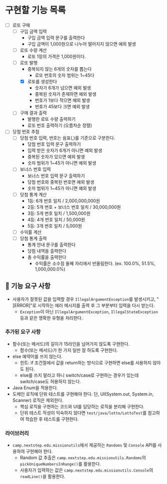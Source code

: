 # 구현할 기능 목록

- [ ] 로또 구매
    - [ ] 구입 금액 입력
        - 구입 금액 입력 문구를 출력한다
        - 구입 금액이 1,000원으로 나누어 떨어지지 않으면 예외 발생
    - [ ] 로또 수량 계산
        - 로또 1장의 가격은 1,000원이다.
    - [ ] 로또 발행
        - 중복되지 않는 6개의 숫자를 뽑는다
          - 로또 번호의 숫자 범위는 1~45다
        - [x] 로또를 생성한다
          - 숫자가 6개가 넘으면 예외 발생
          - 중복된 숫자가 존재하면 예외 발생
          - 번호가 1보다 작으면 예외 발생
          - 번호가 45보다 크면 예외 발생
    - [ ] 구매 결과 출력
        - 발행한 로또 수량 출력하기
        - 로또 번호 출력하기 (오름차순 정렬)
- [ ] 당첨 번호 추첨
    - [ ] 당첨 번호 입력, 번호는 쉼표(,)를 기준으로 구분한다.
        - 당첨 번호 입력 문구 출력하기
        - 입력 받은 숫자가 6개가 아니면 예외 발생
        - 중복된 숫자가 있으면 예외 발생
        - 숫자 범위가 1~45가 아니면 예외 발생
    - [ ] 보너스 번호 입력
        - 보너스 번호 입력 문구 출력하기
        - 당첨 번호와 중복된 번호면 예외 발생
        - 숫자 범위가 1~45가 아니면 예외 발생
    - [ ] 당첨 통계 계산
        - 1등: 6개 번호 일치 / 2,000,000,000원
        - 2등: 5개 번호 + 보너스 번호 일치 / 30,000,000원
        - 3등: 5개 번호 일치 / 1,500,000원
        - 4등: 4개 번호 일치 / 50,000원
        - 5등: 3개 번호 일치 / 5,000원
    - [ ] 수익률 계산
    - [ ] 당첨 통계 출력
        - 통계 안내 문구를 출력한다
        - 당첨 내역을 출력한다
        - 총 수익률을 출력한다
            - 수익률은 소수점 둘째 자리에서 반올림한다. (ex. 100.0%, 51.5%, 1,000,000.0%)

## 🚀 기능 요구 사항

- 사용자가 잘못된 값을 입력할 경우 `IllegalArgumentException`를 발생시키고, "[ERROR]"로 시작하는 에러 메시지를 출력 후 그 부분부터 입력을 다시 받는다.
    - `Exception`이 아닌 `IllegalArgumentException`, `IllegalStateException` 등과 같은 명확한 유형을 처리한다.

### 추가된 요구 사항

- 함수(또는 메서드)의 길이가 15라인을 넘어가지 않도록 구현한다.
    - 함수(또는 메서드)가 한 가지 일만 잘 하도록 구현한다.
- else 예약어를 쓰지 않는다.
    - 힌트: if 조건절에서 값을 return하는 방식으로 구현하면 else를 사용하지 않아도 된다.
    - else를 쓰지 말라고 하니 switch/case로 구현하는 경우가 있는데 switch/case도 허용하지 않는다.
- Java Enum을 적용한다.
- 도메인 로직에 단위 테스트를 구현해야 한다. 단, UI(System.out, System.in, Scanner) 로직은 제외한다.
    - 핵심 로직을 구현하는 코드와 UI를 담당하는 로직을 분리해 구현한다.
    - 단위 테스트 작성이 익숙하지 않다면 `test/java/lotto/LottoTest`를 참고하여 학습한 후 테스트를 구현한다.

### 라이브러리

- `camp.nextstep.edu.missionutils`에서 제공하는 `Randoms` 및 `Console`
  API를 사용하여 구현해야 한다.
    - Random 값 추출은 `camp.nextstep.edu.missionutils.Randoms`의 `pickUniqueNumbersInRange()`를 활용한다.
    - 사용자가 입력하는 값은 `camp.nextstep.edu.missionutils.Console`의 `readLine()`을 활용한다.
